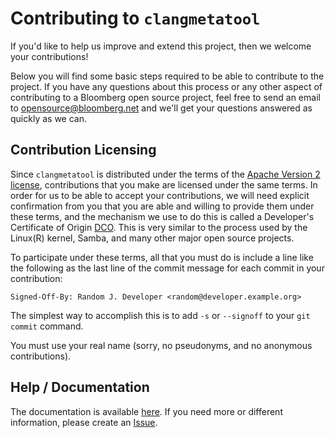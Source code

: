 # Contributing to `clangmetatool`

If you'd like to help us improve and extend this project, then we welcome your contributions!

Below you will find some basic steps required to be able to contribute to the project. If
you have any questions about this process or any other aspect of contributing to a Bloomberg open
source project, feel free to send an email to opensource@bloomberg.net and we'll get your questions
answered as quickly as we can.

## Contribution Licensing

Since `clangmetatool` is distributed under the terms of the [Apache Version 2 license](LICENSE), contributions that you make
are licensed under the same terms. In order for us to be able to accept your contributions,
we will need explicit confirmation from you that you are able and willing to provide them under
these terms, and the mechanism we use to do this is called a Developer's Certificate of Origin
[DCO](DCO.md).  This is very similar to the process used by the Linux(R) kernel, Samba, and many
other major open source projects.

To participate under these terms, all that you must do is include a line like the following as the
last line of the commit message for each commit in your contribution:

    Signed-Off-By: Random J. Developer <random@developer.example.org>

The simplest way to accomplish this is to add `-s` or `--signoff` to your `git commit` command.

You must use your real name (sorry, no pseudonyms, and no anonymous contributions).

## Help / Documentation

The documentation is available [here](https://bloomberg.github.io/clangmetatool). If you need more or different information, please create an [Issue](../../issues).

